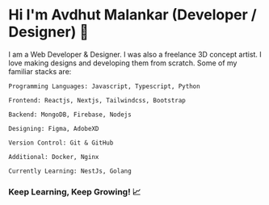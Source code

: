 # Hi I'm Avdhut Malankar (Developer / Designer) 👋

I am a Web Developer & Designer. I was also a freelance 3D concept artist. I love making designs and developing them from scratch. Some of my familiar stacks are: 

```
Programming Languages: Javascript, Typescript, Python

Frontend: Reactjs, Nextjs, Tailwindcss, Bootstrap 

Backend: MongoDB, Firebase, Nodejs

Designing: Figma, AdobeXD

Version Control: Git & GitHub

Additional: Docker, Nginx

Currently Learning: NestJs, Golang
```
### Keep Learning, Keep Growing! 📈




